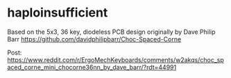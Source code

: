 # haploinsufficient
Based on the 5x3, 36 key, diodeless PCB design originally by Dave Philip Barr
https://github.com/davidphilipbarr/Choc-Spaced-Corne

Post: https://www.reddit.com/r/ErgoMechKeyboards/comments/w2akqs/choc_spaced_corne_mini_chocorne36nn_by_dave_barr/?rdt=44991
